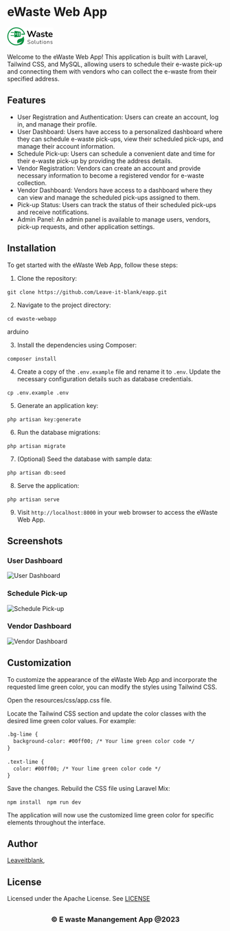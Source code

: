 
# eWaste Web App

![eWaste Web App](public/Landing_Page/images/Logo.png)

Welcome to the eWaste Web App! This application is built with Laravel, Tailwind CSS, and MySQL, allowing users to schedule their e-waste pick-up and connecting them with vendors who can collect the e-waste from their specified address.

## Features

- User Registration and Authentication: Users can create an account, log in, and manage their profile.
- User Dashboard: Users have access to a personalized dashboard where they can schedule e-waste pick-ups, view their scheduled pick-ups, and manage their account information.
- Schedule Pick-up: Users can schedule a convenient date and time for their e-waste pick-up by providing the address details.
- Vendor Registration: Vendors can create an account and provide necessary information to become a registered vendor for e-waste collection.
- Vendor Dashboard: Vendors have access to a dashboard where they can view and manage the scheduled pick-ups assigned to them.
- Pick-up Status: Users can track the status of their scheduled pick-ups and receive notifications.
- Admin Panel: An admin panel is available to manage users, vendors, pick-up requests, and other application settings.

## Installation

To get started with the eWaste Web App, follow these steps:

1. Clone the repository:

```git clone https://github.com/Leave-it-blank/eapp.git```

2. Navigate to the project directory:

```cd ewaste-webapp```

arduino

3. Install the dependencies using Composer:

```composer install```

4. Create a copy of the `.env.example` file and rename it to `.env`. Update the necessary configuration details such as database credentials.

```cp .env.example .env```
 

5. Generate an application key:

```php artisan key:generate```


6. Run the database migrations:

```php artisan migrate```


7. (Optional) Seed the database with sample data:

```php artisan db:seed```

 
8. Serve the application:

```php artisan serve```

 

9. Visit `http://localhost:8000` in your web browser to access the eWaste Web App.

## Screenshots

### User Dashboard
![User Dashboard](screenshots/user-dashboard.png)

### Schedule Pick-up
![Schedule Pick-up](screenshots/schedule-pickup.png)

### Vendor Dashboard
![Vendor Dashboard](screenshots/vendor-dashboard.png)

## Customization

To customize the appearance of the eWaste Web App and incorporate the requested lime green color, you can modify the styles using Tailwind CSS.

 
Open the resources/css/app.css file.

Locate the Tailwind CSS section and update the color classes with the desired lime green color values. For example:

 
```
.bg-lime {
  background-color: #00ff00; /* Your lime green color code */
}

.text-lime {
  color: #00ff00; /* Your lime green color code */
} 
``` 

Save the changes.
Rebuild the CSS file using Laravel Mix:
 
``npm install 
 npm run dev``
 
The application will now use the customized lime green color for specific elements throughout the interface.



## Author

[Leaveitblank](https://github.com/Leave-it-blank),  

## License

Licensed under the Apache License. See [LICENSE](LICENSE)

## <h3 align="center"> © E waste Manangement App @2023 <h3/>
